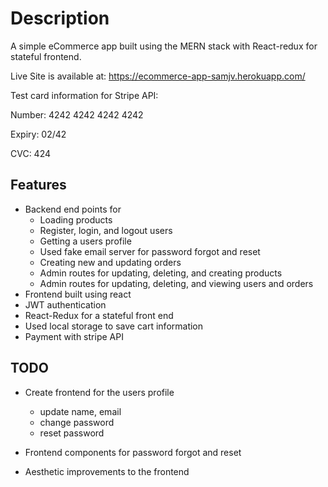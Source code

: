 # Description

A simple eCommerce app built using the MERN stack with React-redux for stateful frontend.

Live Site is available at: https://ecommerce-app-samjv.herokuapp.com/

Test card information for Stripe API:

Number: 4242 4242 4242 4242

Expiry: 02/42

CVC: 424

## Features

- Backend end points for
    - Loading products
    - Register, login, and logout users
    - Getting a users profile
    - Used fake email server for password forgot and reset
    - Creating new and updating orders
    - Admin routes for updating, deleting, and creating products
    - Admin routes for updating, deleting, and viewing users and orders
- Frontend built using react
- JWT authentication
- React-Redux for a stateful front end
- Used local storage to save cart information
- Payment with stripe API

## TODO

- Create frontend for the users profile
    - update name, email
    - change password
    - reset password

- Frontend components for password forgot and reset

- Aesthetic improvements to the frontend
